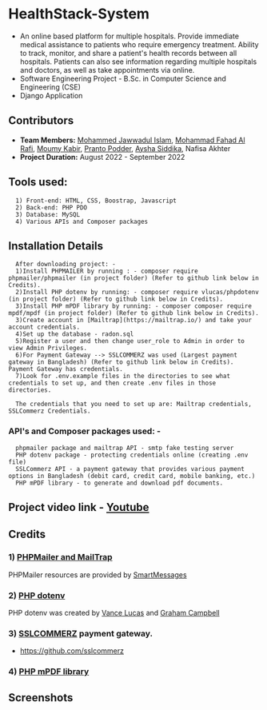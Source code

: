 # HealthStack-System

- An online based platform for multiple hospitals. Provide immediate medical assistance to patients who require emergency treatment. Ability to track, monitor, and share a patient's health records between all hospitals. Patients can also see information regarding multiple hospitals and doctors, as well as take appointments via online.
- Software Engineering Project - B.Sc. in Computer Science and Engineering (CSE)
- Django Application

## Contributors

- **Team Members:** [Mohammed Jawwadul Islam](https://www.linkedin.com/in/jawwadfida/), [Mohammad Fahad Al Rafi](https://www.linkedin.com/in/md-fahad-al-al-rafi-14b968111/), [Moumy Kabir](https://www.linkedin.com/in/pranto-podder-b78b97162/), [Pranto Podder](https://www.linkedin.com/in/aysha-siddika-577ba5224/), [Aysha Siddika](https://www.linkedin.com/in/moumy-kabir-156a0a232/), Nafisa Akhter
- **Project Duration:** August 2022 - September 2022


## Tools used:
      1) Front-end: HTML, CSS, Boostrap, Javascript
      2) Back-end: PHP PDO
      3) Database: MySQL
      4) Various APIs and Composer packages 


## Installation Details
      After downloading project: - 
      1)Install PHPMAILER by running : - composer require phpmailer/phpmailer (in project folder) (Refer to github link below in Credits).
      2)Install PHP dotenv by running: - composer require vlucas/phpdotenv (in project folder) (Refer to github link below in Credits).
      3)Install PHP mPDF library by running: - composer composer require mpdf/mpdf (in project folder) (Refer to github link below in Credits).
      3)Create account in [Mailtrap](https://mailtrap.io/) and take your account credentials.
      4)Set up the database - radon.sql
      5)Register a user and then change user_role to Admin in order to view Admin Privileges.
      6)For Payment Gateway --> SSLCOMMERZ was used (Largest payment gateway in Bangladesh) (Refer to github link below in Credits). Payment Gateway has credentials.   
      7)Look for .env.example files in the directories to see what credentials to set up, and then create .env files in those directories. 
      
      The credentials that you need to set up are: Mailtrap credentials, SSLCommerz Credentials. 
       

### API's and Composer packages used: -
      phpmailer package and mailtrap API - smtp fake testing server
      PHP dotenv package - protecting credentials online (creating .env file)
      SSLCommerz API - a payment gateway that provides various payment options in Bangladesh (debit card, credit card, mobile banking, etc.)
      PHP mPDF library - to generate and download pdf documents. 
      
## Project video link - [Youtube](#)

## Credits

### 1) [PHPMailer and MailTrap](https://github.com/PHPMailer/PHPMailer)

PHPMailer resources are provided by [SmartMessages](https://info.smartmessages.net/)

### 2) [PHP dotenv](https://github.com/vlucas/phpdotenv) 

PHP dotenv was created by [Vance Lucas](https://github.com/vlucas) and [Graham Campbell](https://twitter.com/GrahamJCampbell)

### 3) [SSLCOMMERZ](https://www.sslcommerz.com/) payment gateway.

 * https://github.com/sslcommerz

### 4) [PHP mPDF library](https://github.com/sslcommerz)

## Screenshots 
